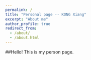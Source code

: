 ```yaml
---
permalink: /
title: "Personal page -- KONG Xiang"
excerpt: "About me"
author_profile: true
redirect_from: 
  - /about/
  - /about.html
---
```

##Hello!
This is my person page.
